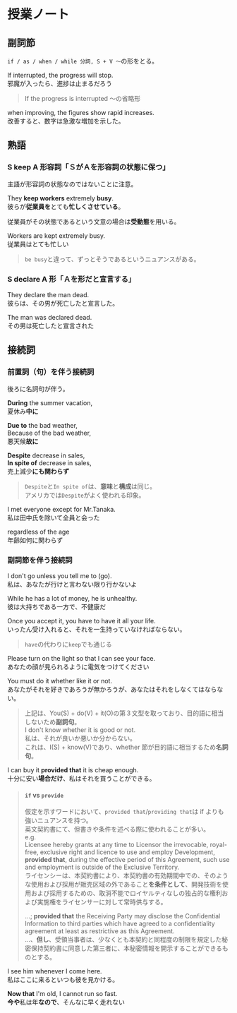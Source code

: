 # 授業ノート

## 副詞節

`if / as / when / while 分詞, S + V ～`の形をとる。

If interrupted, the progress will stop.  
邪魔が入ったら、進捗は止まるだろう

> If the progress is interrupted ～の省略形

when improving, the figures show rapid increases.  
改善すると、数字は急激な増加を示した。

## 熟語

### S keep A 形容詞「ＳがＡを形容詞の状態に保つ」

主語が形容詞の状態なのではないことに注意。

They **keep workers** extremely **busy**.  
彼らが**従業員を**とても**忙しくさせている**。

従業員がその状態であるという文意の場合は**受動態**を用いる。

Workers are kept extremely busy.  
従業員はとても忙しい

> `be busy`と違って、ずっとそうであるというニュアンスがある。

### S declare A 形「Ａを形だと宣言する」

They declare the man dead.  
彼らは、その男が死亡したと宣言した。

The man was declared dead.  
その男は死亡したと宣言された

## 接続詞

### 前置詞（句）を伴う接続詞

後ろに名詞句が伴う。

**During** the summer vacation,  
夏休み**中に**

**Due to** the bad weather,  
Because of the bad weather,  
悪天候**故に**

**Despite** decrease in sales,  
**In spite of** decrease in sales,  
売上減少**にも関わらず**

> `Despite`と`In spite of`は、**意味**と**構成**は同じ。  
> アメリカでは`Despite`がよく使われる印象。

I met everyone except for Mr.Tanaka.  
私は田中氏を除いて全員と会った

regardless of the age  
年齢如何に関わらず

### 副詞節を伴う接続詞

I don't go unless you tell me to (go).  
私は、あなたが行けと言わない限り行かないよ

While he has a lot of money, he is unhealthy.  
彼は大持ちである一方で、不健康だ

Once you accept it, you have to have it all your life.  
いったん受け入れると、それを一生持っていなければならない。

> `have`の代わりに`keep`でも通じる

Please turn on the light so that I can see your face.  
あなたの顔が見られるように電気をつけてください

You must do it whether like it or not.  
あなたがそれを好きであろうが無かろうが、あなたはそれをしなくてはならない。

> 上記は、You(S) + do(V) + it(O)の第３文型を取っており、目的語に相当しないため**副詞句**。  
> I don't know whether it is good or not.  
> 私は、それが良いか悪いか分からない。  
> これは、I(S) + know(V)であり、whether 節が目的語に相当するため**名詞句**。

I can buy it **provided that** it is cheap enough.  
十分に安い**場合だけ**、私はそれを買うことができる。

> #### `if` vs `provide`
>
> 仮定を示すワードにおいて、`provided that`/`providing that`は if よりも強いニュアンスを持つ。  
> 英文契約書にて、但書きや条件を述べる際に使われることが多い。  
> e.g.  
> Licensee hereby grants at any time to Licensor the irrevocable, royal-free, exclusive right and licence to use and employ Development, **provided that**, during the effective period of this Agreement, such use and employment is outside of the Exclusive Territory.  
> ライセンシーは、本契約書により、本契約書の有効期間中での、そのような使用および採用が販売区域の外であること**を条件として**、開発技術を使用および採用するための、取消不能でロイヤルティなしの独占的な権利および実施権をライセンサーに対して常時供与する。
>
> ...; **provided that** the Receiving Party may disclose the Confidential Information to third parties which have agreed to a confidentiality agreement at least as restrictive as this Agreement.  
> ...、**但し**、受領当事者は、少なくとも本契約と同程度の制限を規定した秘密保持契約書に同意した第三者に、本秘密情報を開示することができるものとする。

I see him whenever I come here.  
私はここに来るといつも彼を見かける。

**Now that** I'm old, I cannot run so fast.  
**今や**私は年**なので**、そんなに早く走れない
